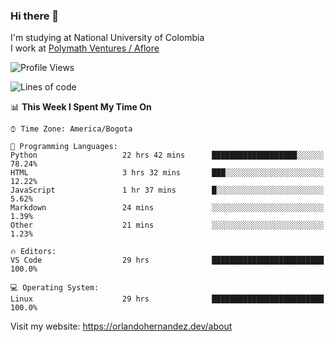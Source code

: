 ### Hi there 👋


<!--**AR4Z/AR4Z** is a ✨ _special_ ✨ repository because its `README.md` (this file) appears on your GitHub profile.

Here are some ideas to get you started:-->
I'm studying at National University of Colombia
<br>
I work at <a href="https://www.aflore.co/">Polymath Ventures / Aflore</a>
<br>

<!--START_SECTION:waka-->
![Profile Views](http://img.shields.io/badge/Profile%20Views-5-blue)

![Lines of code](https://img.shields.io/badge/From%20Hello%20World%20I%27ve%20Written-3.3%20million%20lines%20of%20code-blue)

📊 **This Week I Spent My Time On** 

```text
⌚︎ Time Zone: America/Bogota

💬 Programming Languages: 
Python                   22 hrs 42 mins      ███████████████████░░░░░░   78.24% 
HTML                     3 hrs 32 mins       ███░░░░░░░░░░░░░░░░░░░░░░   12.22% 
JavaScript               1 hr 37 mins        █░░░░░░░░░░░░░░░░░░░░░░░░   5.62% 
Markdown                 24 mins             ░░░░░░░░░░░░░░░░░░░░░░░░░   1.39% 
Other                    21 mins             ░░░░░░░░░░░░░░░░░░░░░░░░░   1.23%

🔥 Editors: 
VS Code                  29 hrs              █████████████████████████   100.0%

💻 Operating System: 
Linux                    29 hrs              █████████████████████████   100.0%

```


<!--END_SECTION:waka-->


Visit my website: https://orlandohernandez.dev/about


